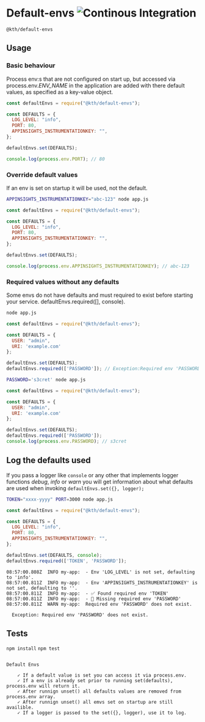 # Default-envs ![Continous Integration](https://github.com/KTH/default-envs/actions/workflows/main.yml/badge.svg)

`@kth/default-envs`

## Usage

### Basic behaviour
Process env:s that are not configured on start up, but accessed via process.env._ENV_NAME_ in the application are added with there default values, as specified as a key-value object.

```javascript
const defaultEnvs = require("@kth/default-envs");

const DEFAULTS = {
  LOG_LEVEL: "info",
  PORT: 80,
  APPINSIGHTS_INSTRUMENTATIONKEY: "",
};

defaultEnvs.set(DEFAULTS);

console.log(process.env.PORT); // 80
```

### Override default values
If an env is set on startup it will be used, not the default.

```bash
APPINSIGHTS_INSTRUMENTATIONKEY="abc-123" node app.js
```

```javascript
const defaultEnvs = require("@kth/default-envs");

const DEFAULTS = {
  LOG_LEVEL: "info",
  PORT: 80,
  APPINSIGHTS_INSTRUMENTATIONKEY: "",
};

defaultEnvs.set(DEFAULTS);

console.log(process.env.APPINSIGHTS_INSTRUMENTATIONKEY); // abc-123
```

### Required values without any defaults
Some envs do not have defaults and must required to exist before starting your service. 
defaultEnvs.required([], console).

```bash
node app.js
```

```javascript
const defaultEnvs = require("@kth/default-envs");

const DEFAULTS = {
  USER: "admin",
  URI: 'example.com'
};

defaultEnvs.set(DEFAULTS); 
defaultEnvs.required(['PASSWORD']); // Exception:Required env 'PASSWORD' does not exist.
```

```bash
PASSWORD='s3cret' node app.js
```

```javascript
const defaultEnvs = require("@kth/default-envs");

const DEFAULTS = {
  USER: "admin",
  URI: 'example.com'
};

defaultEnvs.set(DEFAULTS); 
defaultEnvs.required(['PASSWORD']);
console.log(process.env.PASSWORD); // s3cret

```

## Log the defaults used

If you pass a logger like `console` or any other that implements logger functions _debug_, _info_ or _warn_ you will get information about what defaults are used when invoking `defaultEnvs.set({}, logger);`

```bash
TOKEN="xxxx-yyyy" PORT=3000 node app.js
```

```javascript
const defaultEnvs = require("@kth/default-envs");

const DEFAULTS = {
  LOG_LEVEL: "info",
  PORT: 80,
  APPINSIGHTS_INSTRUMENTATIONKEY: "",
};

defaultEnvs.set(DEFAULTS, console);
defaultEnvs.required(['TOKEN', 'PASSWORD']); 
```

```log
08:57:00.808Z  INFO my-app:  - Env 'LOG_LEVEL' is not set, defaulting to 'info'.
08:57:00.811Z  INFO my-app:  - Env 'APPINSIGHTS_INSTRUMENTATIONKEY' is not set, defaulting to ''.
08:57:00.811Z  INFO my-app:  - ✅ Found required env 'TOKEN'
08:57:00.811Z  INFO my-app:  - 🚨 Missing required env 'PASSWORD'
08:57:00.811Z  WARN my-app:  Required env 'PASSWORD' does not exist.

  Exception: Required env 'PASSWORD' does not exist.

```

## Tests

`npm install`
`npm test`

```log

Default Envs

    ✓ If a default value is set you can access it via process.env.
    ✓ If a env is already set prior to running set(defaults), process.env will return it.
    ✓ After runnign unset() all defaults values are removed from process.env array.
    ✓ After runnign unset() all emvs set on startup are still availible.
    ✓ If a logger is passed to the set({}, logger), use it to log.

```
